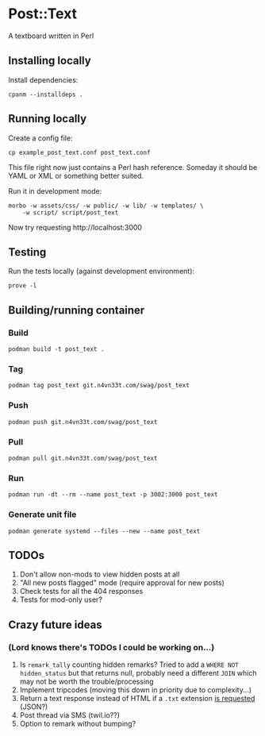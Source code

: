 # Post::Text

A textboard written in Perl

## Installing locally

Install dependencies:

    cpanm --installdeps .

## Running locally

Create a config file:

    cp example_post_text.conf post_text.conf

This file right now just contains a Perl hash reference. Someday it
should be YAML or XML or something better suited.

Run it in development mode:

    morbo -w assets/css/ -w public/ -w lib/ -w templates/ \
        -w script/ script/post_text

Now try requesting http://localhost:3000

## Testing

Run the tests locally (against development environment):

    prove -l

## Building/running container

### Build

    podman build -t post_text .

### Tag

    podman tag post_text git.n4vn33t.com/swag/post_text

### Push

    podman push git.n4vn33t.com/swag/post_text

### Pull

    podman pull git.n4vn33t.com/swag/post_text

### Run

    podman run -dt --rm --name post_text -p 3002:3000 post_text

### Generate unit file

    podman generate systemd --files --new --name post_text

## TODOs

1. Don't allow non-mods to view hidden posts at all
1. "All new posts flagged" mode (require approval for new posts)
1. Check tests for all the 404 responses
1. Tests for mod-only user?

## Crazy future ideas

### (Lord knows there's TODOs I could be working on...)

1. Is `remark_tally` counting hidden remarks? Tried to add a `WHERE
   NOT hidden_status` but that returns null, probably need a different
   `JOIN` which may not be worth the trouble/processing
1. Implement tripcodes (moving this down in priority due to complexity...)
1. Return a text response instead of HTML if a `.txt` extension [is
   requested](https://docs.mojolicious.org/Mojolicious/Plugin/DefaultHelpers#respond_to)
   (JSON?)
1. Post thread via SMS (twil.io??)
1. Option to remark without bumping?
